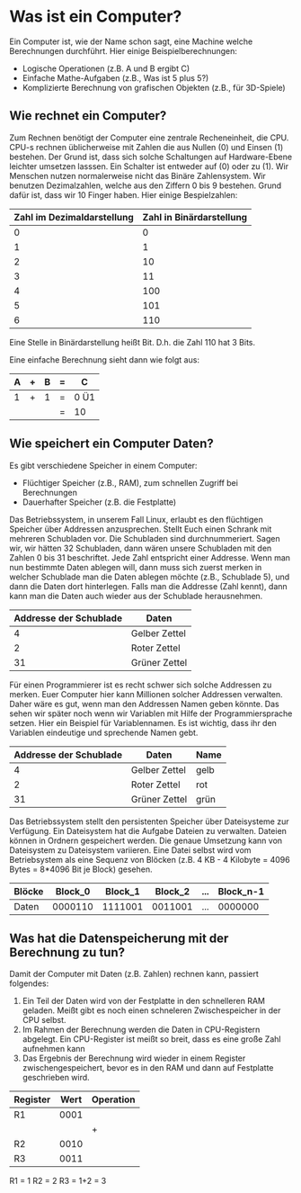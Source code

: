 
# Was ist ein Computer?

Ein Computer ist, wie der Name schon sagt, eine Machine welche Berechnungen durchführt. Hier einige Beispielberechnungen:

* Logische Operationen (z.B. A und B ergibt C)
* Einfache Mathe-Aufgaben (z.B., Was ist 5 plus 5?)
* Komplizierte Berechnung von grafischen Objekten (z.B., für 3D-Spiele)


## Wie rechnet ein Computer?

Zum Rechnen benötigt der Computer eine zentrale Recheneinheit, die CPU. CPU-s rechnen üblicherweise mit Zahlen die aus Nullen (0) und Einsen (1) bestehen. Der Grund ist, dass sich solche Schaltungen auf Hardware-Ebene leichter umsetzen lasssen. Ein Schalter ist entweder auf (0) oder zu (1). Wir Menschen nutzen normalerweise nicht das Binäre Zahlensystem. Wir benutzen Dezimalzahlen, welche aus den Ziffern 0 bis 9 bestehen. Grund dafür ist, dass wir 10 Finger haben. Hier einige Bespielzahlen:

|Zahl im Dezimaldarstellung|Zahl in Binärdarstellung|
|--------------------------|------------------------|
|0|0|
|1|1|
|2|10|
|3|11|
|4|100|
|5|101|
|6|110|

Eine Stelle in Binärdarstellung heißt Bit. D.h. die Zahl 110 hat 3 Bits.

Eine einfache Berechnung sieht dann wie folgt aus:

|A|+|B|=|C|
|---|---|---|---|---|
|1|+|1|=|0 Ü1|
||||=|10|


## Wie speichert ein Computer Daten?

Es gibt verschiedene Speicher in einem Computer:

* Flüchtiger Speicher (z.B., RAM), zum schnellen Zugriff bei Berechnungen
* Dauerhafter Speicher (z.B. die Festplatte)

Das Betriebssystem, in unserem Fall Linux, erlaubt es den flüchtigen Speicher über Addressen anzusprechen. Stellt Euch einen Schrank mit mehreren Schubladen vor. Die Schubladen sind durchnummeriert. Sagen wir, wir hätten 32 Schubladen, dann wären unsere Schubladen mit den Zahlen 0 bis 31 beschriftet. Jede Zahl entspricht einer Addresse. Wenn man nun bestimmte Daten ablegen will, dann muss sich zuerst merken in welcher Schublade man die Daten ablegen möchte (z.B., Schublade 5), und dann die Daten dort hinterlegen. Falls man die Addresse (Zahl kennt), dann kann man die Daten auch wieder aus der Schublade herausnehmen.


|Addresse der Schublade|Daten|
|----------------------|-----|
|4|Gelber Zettel|
|2|Roter Zettel|
|31|Grüner Zettel|

Für einen Programmierer ist es recht schwer sich solche Addressen zu merken. Euer Computer hier kann Millionen solcher Addressen verwalten. Daher wäre es gut, wenn man den Addressen Namen geben könnte. Das sehen wir später noch wenn wir Variablen mit Hilfe der Programmiersprache setzen. Hier ein Beispiel für Variablennamen. Es ist wichtig, dass ihr den Variablen eindeutige und sprechende Namen gebt. 

|Addresse der Schublade|Daten|Name|
|----------------------|-----|---|
|4|Gelber Zettel|gelb|
|2|Roter Zettel|rot|
|31|Grüner Zettel|grün|


Das Betriebssystem stellt den persistenten Speicher über Dateisysteme zur Verfügung. Ein Dateisystem hat die Aufgabe Dateien zu verwalten. Dateien können in Ordnern gespeichert werden. Die genaue Umsetzung kann von Dateisystem zu Dateisystem variieren. Eine Datei selbst wird vom Betriebsystem als eine Sequenz von Blöcken (z.B. 4 KB  - 4 Kilobyte = 4096 Bytes = 8*4096 Bit je Block) gesehen. 

|Blöcke|Block_0|Block_1|Block_2|...|Block_n-1|
|------|-------|-------|-------|---|---------|
|Daten|0000110|1111001|0011001|...|0000000|


## Was hat die Datenspeicherung mit der Berechnung zu tun?

Damit der Computer mit Daten (z.B. Zahlen) rechnen kann, passiert folgendes:

1. Ein Teil der Daten wird von der Festplatte in den schnelleren RAM geladen. Meißt gibt es noch einen schneleren Zwischespeicher in der CPU selbst.
2. Im Rahmen der Berechnung werden die Daten in CPU-Registern abgelegt. Ein CPU-Register ist meißt so breit, dass es eine große Zahl aufnehmen kann
3. Das Ergebnis der Berechnung wird wieder in einem Register zwischengespeichert, bevor es in den RAM und dann auf Festplatte geschrieben wird.

|Register|Wert|Operation|
|--------|----|---------|
|R1|0001||
|||+|
|R2|0010||
|R3|0011||

R1 = 1
R2 = 2
R3 = 1+2 = 3